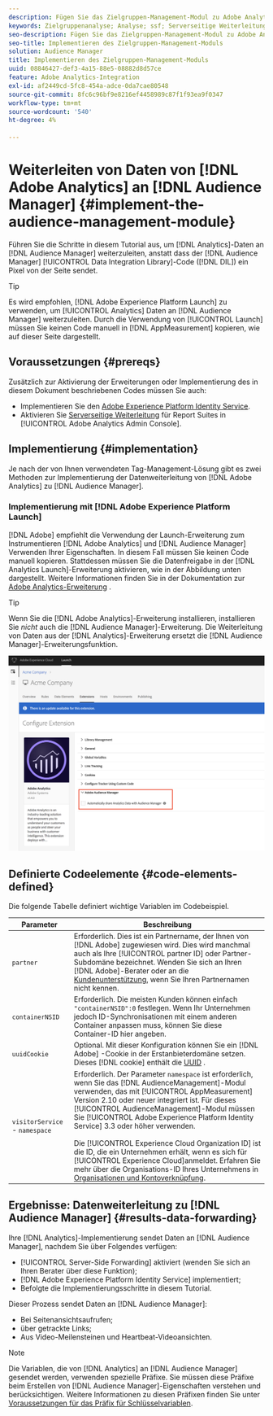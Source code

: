 ```yaml
---
description: Fügen Sie das Zielgruppen-Management-Modul zu Adobe Analytics AppMeasurement hinzu, um Analytics-Daten an Audience Manager weiterzuleiten, anstatt dass der Audience Manager-Data Integration Library-Code (DIL) ein Pixel von der Seite sendet.
keywords: Zielgruppenanalyse; Analyse; ssf; Serverseitige Weiterleitung
seo-description: Fügen Sie das Zielgruppen-Management-Modul zu Adobe Analytics AppMeasurement hinzu, um Analytics-Daten an Audience Manager weiterzuleiten, anstatt dass der Audience Manager-Data Integration Library-Code (DIL) ein Pixel von der Seite sendet.
seo-title: Implementieren des Zielgruppen-Management-Moduls
solution: Audience Manager
title: Implementieren des Zielgruppen-Management-Moduls
uuid: 08846427-def3-4a15-88e5-08882d8d57ce
feature: Adobe Analytics-Integration
exl-id: af2449cd-5fc8-454a-adce-0da7cae80548
source-git-commit: 8fc6c96bf9e8216ef4458989c87f1f93ea9f0347
workflow-type: tm+mt
source-wordcount: '540'
ht-degree: 4%

---
```


# Weiterleiten von Daten von [!DNL Adobe Analytics] an [!DNL Audience Manager] {#implement-the-audience-management-module}

Führen Sie die Schritte in diesem Tutorial aus, um [!DNL Analytics]-Daten an [!DNL Audience Manager] weiterzuleiten, anstatt dass der [!DNL Audience Manager] [!UICONTROL Data Integration Library]-Code ([!DNL DIL]) ein Pixel von der Seite sendet.

>[!TIP]
>
>Es wird empfohlen, [!DNL Adobe Experience Platform Launch] zu verwenden, um [!UICONTROL Analytics] Daten an [!DNL Audience Manager] weiterzuleiten. Durch die Verwendung von [!UICONTROL Launch] müssen Sie keinen Code manuell in [!DNL AppMeasurement] kopieren, wie auf dieser Seite dargestellt.

## Voraussetzungen {#prereqs}

Zusätzlich zur Aktivierung der Erweiterungen oder Implementierung des in diesem Dokument beschriebenen Codes müssen Sie auch:

* Implementieren Sie den [Adobe Experience Platform Identity Service](https://docs.adobe.com/content/help/de-DE/id-service/using/home.html).
* Aktivieren Sie [Serverseitige Weiterleitung](https://docs.adobe.com/help/en/analytics/admin/admin-tools/server-side-forwarding/ssf.html) für Report Suites in [!UICONTROL Adobe Analytics Admin Console].

## Implementierung {#implementation}

Je nach der von Ihnen verwendeten Tag-Management-Lösung gibt es zwei Methoden zur Implementierung der Datenweiterleitung von [!DNL Adobe Analytics] zu [!DNL Audience Manager].

### Implementierung mit [!DNL Adobe Experience Platform Launch]

[!DNL Adobe] empfiehlt die Verwendung der  [](https://experienceleague.adobe.com/docs/launch/using/home.html?lang=en) Launch-Erweiterung zum Instrumentieren  [!DNL Adobe Analytics] und  [!DNL Audience Manager] Verwenden Ihrer Eigenschaften. In diesem Fall müssen Sie keinen Code manuell kopieren. Stattdessen müssen Sie die Datenfreigabe in der [!DNL Analytics Launch]-Erweiterung aktivieren, wie in der Abbildung unten dargestellt. Weitere Informationen finden Sie in der Dokumentation zur [Adobe Analytics-Erweiterung](https://docs.adobe.com/content/help/en/launch/using/extensions-ref/adobe-extension/analytics-extension/overview.html#adobe-audience-manager) .

>[!TIP]
>
>Wenn Sie die [!DNL Adobe Analytics]-Erweiterung installieren, installieren Sie *nicht* auch die [!DNL Audience Manager]-Erweiterung. Die Weiterleitung von Daten aus der [!DNL Analytics]-Erweiterung ersetzt die [!DNL Audience Manager]-Erweiterungsfunktion.

![So aktivieren Sie die Datenfreigabe von der Adobe Analytics-Erweiterung für Audience Manager](/help/using/integration/assets/analytics-to-aam.png)

## Definierte Codeelemente {#code-elements-defined}

Die folgende Tabelle definiert wichtige Variablen im Codebeispiel.

| Parameter | Beschreibung |
|--- |--- |
| `partner` | Erforderlich. Dies ist ein Partnername, der Ihnen von [!DNL Adobe] zugewiesen wird. Dies wird manchmal auch als Ihre [!UICONTROL partner ID] oder Partner-Subdomäne bezeichnet.  Wenden Sie sich an Ihren [!DNL Adobe]-Berater oder an die [Kundenunterstützung](https://helpx.adobe.com/de/marketing-cloud/contact-support.html), wenn Sie Ihren Partnernamen nicht kennen. |
| `containerNSID` | Erforderlich. Die meisten Kunden können einfach `"containerNSID":0` festlegen. Wenn Ihr Unternehmen jedoch ID-Synchronisationen mit einem anderen Container anpassen muss, können Sie diese Container-ID hier angeben. |
| `uuidCookie` | Optional. Mit dieser Konfiguration können Sie ein [!DNL Adobe] -Cookie in der Erstanbieterdomäne setzen. Dieses [!DNL cookie] enthält die [UUID](../../reference/ids-in-aam.md) . |
| `visitorService` - `namespace` | Erforderlich. Der Parameter `namespace` ist erforderlich, wenn Sie das [!DNL AudienceManagement]-Modul verwenden, das mit [!UICONTROL AppMeasurement] Version 2.10 oder neuer integriert ist. Für dieses [!UICONTROL AudienceManagement]-Modul müssen Sie [!UICONTROL Adobe Experience Platform Identity Service] 3.3 oder höher verwenden. <br><br>Die  [!UICONTROL Experience Cloud Organization ID] ist die ID, die ein Unternehmen erhält, wenn es sich für  [!UICONTROL Experience Cloud]anmeldet. Erfahren Sie mehr über die Organisations-ID Ihres Unternehmens in [Organisationen und Kontoverknüpfung](https://docs.adobe.com/content/help/en/core-services/interface/manage-users-and-products/organizations.html). |

## Ergebnisse: Datenweiterleitung zu [!DNL Audience Manager] {#results-data-forwarding}

Ihre [!DNL Analytics]-Implementierung sendet Daten an [!DNL Audience Manager], nachdem Sie über Folgendes verfügen:

* [!UICONTROL Server-Side Forwarding] aktiviert (wenden Sie sich an Ihren Berater über diese Funktion);
* [!DNL Adobe Experience Platform Identity Service] implementiert;
* Befolgte die Implementierungsschritte in diesem Tutorial.

Dieser Prozess sendet Daten an [!DNL Audience Manager]:

* Bei Seitenansichtsaufrufen;
* über getrackte Links;
* Aus Video-Meilensteinen und Heartbeat-Videoansichten.

>[!NOTE]
>
>Die Variablen, die von [!DNL Analytics] an [!DNL Audience Manager] gesendet werden, verwenden spezielle Präfixe. Sie müssen diese Präfixe beim Erstellen von [!DNL Audience Manager]-Eigenschaften verstehen und berücksichtigen. Weitere Informationen zu diesen Präfixen finden Sie unter [Voraussetzungen für das Präfix für Schlüsselvariablen](../../features/traits/trait-variable-prefixes.md).
